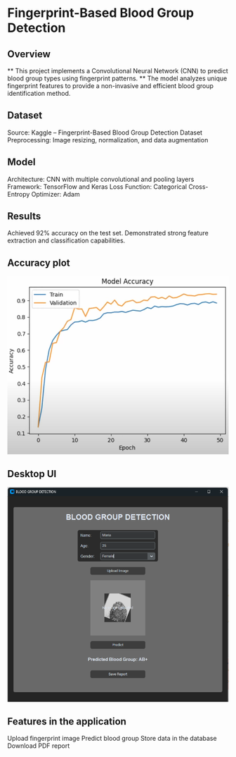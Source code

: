 # Fingerprint-Based Blood Group Detection 

## Overview
  ** This project implements a Convolutional Neural Network (CNN) to predict blood group types using fingerprint patterns. 
  ** The model analyzes unique fingerprint features to provide a non-invasive and efficient blood group identification method.

## Dataset
  Source: Kaggle – Fingerprint-Based Blood Group Detection Dataset
  Preprocessing: Image resizing, normalization, and data augmentation

## Model
  Architecture: CNN with multiple convolutional and pooling layers
  Framework: TensorFlow and Keras
  Loss Function: Categorical Cross-Entropy
  Optimizer: Adam

## Results
  Achieved 92% accuracy on the test set.
  Demonstrated strong feature extraction and classification capabilities.

## Accuracy plot

![image alt](https://github.com/UdithGM7/BloodGroup_Detection_using_fingerprint_through_DeepLearning/blob/main/accuracy%20graph.png?raw=true)


## Desktop UI 

![image alt](https://github.com/UdithGM7/BloodGroup_Detection_using_fingerprint_through_DeepLearning/blob/eda2e6990dd2d44721b983a3ef8ca7f2997494c3/Ui.png)

## Features in the application
  Upload fingerprint image
  Predict blood group
  Store data in the database
  Download PDF report

